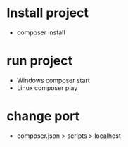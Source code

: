 # Install project
- composer install

# run project
- Windows
composer start
- Linux
composer play

# change port

- composer.json > scripts > localhost